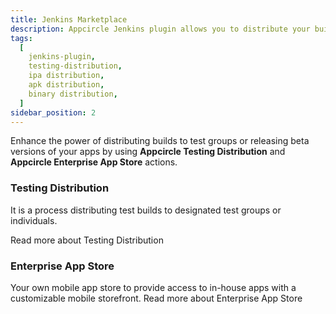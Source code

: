 ```yaml
---
title: Jenkins Marketplace
description: Appcircle Jenkins plugin allows you to distribute your builds to testers directly pipeline.
tags:
  [
    jenkins-plugin,
    testing-distribution,
    ipa distribution,
    apk distribution,
    binary distribution,
  ]
sidebar_position: 2
---
```


Enhance the power of distributing builds to test groups or releasing beta versions of your apps by using **Appcircle Testing Distribution** and **Appcircle Enterprise App Store** actions.

### Testing Distribution

It is a process distributing test builds to designated test groups or individuals.

<ContentRef url="/marketplace/jenkins/testing-distribution">
Read more about Testing Distribution
</ContentRef>

### Enterprise App Store

Your own mobile app store to provide access to in-house apps with a customizable mobile storefront.
<ContentRef url="/marketplace/jenkins/enterprise-store">
Read more about Enterprise App Store
</ContentRef>
